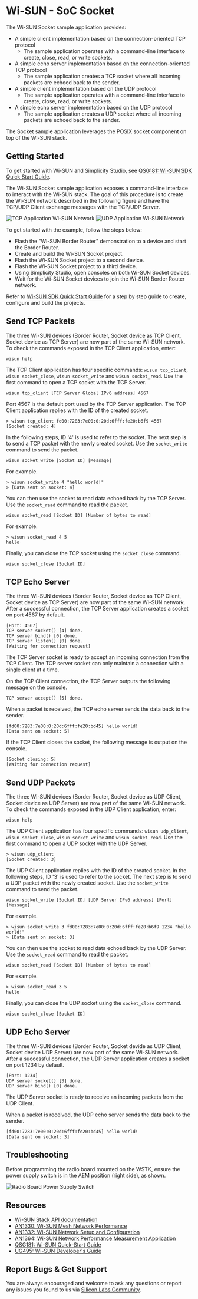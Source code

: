 # Wi-SUN - SoC Socket

The Wi-SUN Socket sample application provides:

* A simple client implementation based on the connection-oriented TCP protocol
  * The sample application operates with a command-line interface to create, close, read, or write sockets.
* A simple echo server implementation based on the connection-oriented TCP protocol
  * The sample application creates a TCP socket where all incoming packets are echoed back to the sender.
* A simple client implementation based on the UDP protocol
  * The sample application operates with a command-line interface to create, close, read, or write sockets.
* A simple echo server implementation based on the UDP protocol
  * The sample application creates a UDP socket where all incoming packets are echoed back to the sender.

The Socket sample application leverages the POSIX socket component on top of the Wi-SUN stack.

## Getting Started

To get started with Wi-SUN and Simplicity Studio, see [QSG181: Wi-SUN SDK Quick Start Guide](https://www.silabs.com/documents/public/quick-start-guides/qsg181-wi-sun-sdk-quick-start-guide.pdf).

The Wi-SUN Socket sample application exposes a command-line interface to interact with the Wi-SUN stack. The goal of this procedure is to create the Wi-SUN network described in the following figure and have the TCP/UDP Client exchange messages with the TCP/UDP Server.

![TCP Application Wi-SUN Network](readme_img1.png)
![UDP Application Wi-SUN Network](readme_img2.png)

To get started with the example, follow the steps below:

* Flash the "Wi-SUN Border Router" demonstration to a device and start the Border Router.
* Create and build the Wi-SUN Socket project.
* Flash the Wi-SUN Socket project to a second device.
* Flash the Wi-SUN Socket project to a third device.
* Using Simplicity Studio, open consoles on both Wi-SUN Socket devices.
* Wait for the Wi-SUN Socket devices to join the Wi-SUN Border Router network.

Refer to [Wi-SUN SDK Quick Start Guide](https://docs.silabs.com/wisun/latest/wisun-getting-started-overview/) for a step by step guide to create, configure and build the projects.

## Send TCP Packets

The three Wi-SUN devices (Border Router, Socket device as TCP Client, Socket device as TCP Server) are now part of the same Wi-SUN network. To check the commands exposed in the TCP Client application, enter:

```text
wisun help
```

The TCP Client application has four specific commands: `wisun tcp_client`, `wisun socket_close`, `wisun socket_write` and `wisun socket_read`. Use the first command to open a TCP socket with the TCP Server.

```text
wisun tcp_client [TCP Server Global IPv6 address] 4567
```

Port 4567 is the default port used by the TCP Server application. The TCP Client application replies with the ID of the created socket.

```text
> wisun tcp_client fd00:7283:7e00:0:20d:6fff:fe20:b6f9 4567
[Socket created: 4]
```

In the following steps, ID '4' is used to refer to the socket. The next step is to send a TCP packet with the newly created socket. Use the `socket_write` command to send the packet.

```text
wisun socket_write [Socket ID] [Message]
```

For example.

```text
> wisun socket_write 4 "hello world!"
> [Data sent on socket: 4]
```

You can then use the socket to read data echoed back by the TCP Server. Use the `socket_read` command to read the packet.

```text
wisun socket_read [Socket ID] [Number of bytes to read]
```

For example.

```text
> wisun socket_read 4 5
hello
```

Finally, you can close the TCP socket using the `socket_close` command.

```text
wisun socket_close [Socket ID]
```

## TCP Echo Server

The three Wi-SUN devices (Border Router, Socket device as TCP Client, Socket device as TCP Server) are now part of the same Wi-SUN network. After a successful connection, the TCP Server application creates a socket on port 4567 by default.

```text
[Port: 4567]
TCP server socket() [4] done.
TCP server bind() [0] done.
TCP server listen() [0] done.
[Waiting for connection request]
```

The TCP Server socket is ready to accept an incoming connection from the TCP Client. The TCP server socket can only maintain a connection with a single client at a time.

On the TCP Client connection, the TCP Server outputs the following message on the console.

```text
TCP server accept() [5] done.
```

When a packet is received, the TCP echo server sends the data back to the sender.

```text
[fd00:7283:7e00:0:20d:6fff:fe20:bd45] hello world!
[Data sent on socket: 5]
```

If the TCP Client closes the socket, the following message is output on the console.

```text
[Socket closing: 5]
[Waiting for connection request]
 ```

## Send UDP Packets

The three Wi-SUN devices (Border Router, Socket device as UDP Client, Socket device as UDP Server) are now part of the same Wi-SUN network. To check the commands exposed in the UDP Client application, enter:

```text
wisun help
```

The UDP Client application has four specific commands: `wisun udp_client`, `wisun socket_close`, `wisun socket_write` and `wisun socket_read`. Use the first command to open a UDP socket with the UDP Server.

```text
> wisun udp_client
[Socket created: 3]
```

The UDP Client application replies with the ID of the created socket. In the following steps, ID '3' is used to refer to the socket. The next step is to send a UDP packet with the newly created socket. Use the `socket_write` command to send the packet.

```text
wisun socket_write [Socket ID] [UDP Server IPv6 address] [Port] [Message]
```

For example.

```text
> wisun socket_write 3 fd00:7283:7e00:0:20d:6fff:fe20:b6f9 1234 "hello world!"
> [Data sent on socket: 3]
```

You can then use the socket to read data echoed back by the UDP Server. Use the `socket_read` command to read the packet.

```text
wisun socket_read [Socket ID] [Number of bytes to read]
```

For example.

```text
> wisun socket_read 3 5
hello
```

Finally, you can close the UDP socket using the `socket_close` command.

```text
wisun socket_close [Socket ID]
```

## UDP Echo Server

The three Wi-SUN devices (Border Router, Socket devide as UDP Client, Socket device UDP Server) are now part of the same Wi-SUN network. After a successful connection, the UDP Server application creates a socket on port 1234 by default.

```text
[Port: 1234]
UDP server socket() [3] done.
UDP server bind() [0] done.
```

The UDP Server socket is ready to receive an incoming packets from the UDP Client.

When a packet is received, the UDP echo server sends the data back to the sender.

```text
[fd00:7283:7e00:0:20d:6fff:fe20:bd45] hello world!
[Data sent on socket: 3]
```

## Troubleshooting

Before programming the radio board mounted on the WSTK, ensure the power supply switch is in the AEM position (right side), as shown.

![Radio Board Power Supply Switch](readme_img0.png)

## Resources

* [Wi-SUN Stack API documentation](https://docs.silabs.com/wisun/latest)
* [AN1330: Wi-SUN Mesh Network Performance](https://www.silabs.com/documents/public/application-notes/an1330-wi-sun-network-performance.pdf)
* [AN1332: Wi-SUN Network Setup and Configuration](https://www.silabs.com/documents/public/application-notes/an1332-wi-sun-network-configuration.pdf)
* [AN1364: Wi-SUN Network Performance Measurement Application](https://www.silabs.com/documents/public/application-notes/an1364-wi-sun-network-performance-measurement-app.pdf)
* [QSG181: Wi-SUN Quick-Start Guide](https://www.silabs.com/documents/public/quick-start-guides/qsg181-wi-sun-sdk-quick-start-guide.pdf)
* [UG495: Wi-SUN Developer's Guide](https://www.silabs.com/documents/public/user-guides/ug495-wi-sun-developers-guide.pdf)

## Report Bugs & Get Support

You are always encouraged and welcome to ask any questions or report any issues you found to us via [Silicon Labs Community](https://community.silabs.com/s/topic/0TO1M000000qHc6WAE/wisun).
